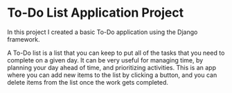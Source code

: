 # To-Do List Application Project

In this project I created a basic To-Do application using the Django framework.

A To-Do list is a list that you can keep to put all of the tasks that you need to complete on a given day. It can be very useful for managing time, by planning your day ahead of time, and prioritizing activities.
This is an app where you can add new items to the list by clicking a button, and you can delete items from the list once the work gets completed.
